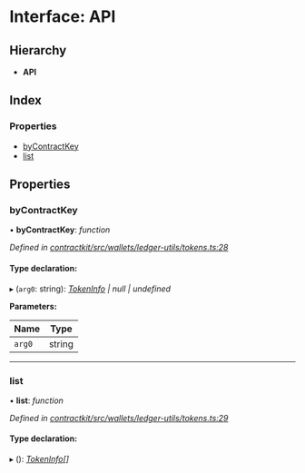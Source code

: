 # Interface: API

## Hierarchy

* **API**

## Index

### Properties

* [byContractKey](_contractkit_src_wallets_ledger_utils_tokens_.api.md#bycontractkey)
* [list](_contractkit_src_wallets_ledger_utils_tokens_.api.md#list)

## Properties

###  byContractKey

• **byContractKey**: *function*

*Defined in [contractkit/src/wallets/ledger-utils/tokens.ts:28](https://github.com/celo-org/celo-monorepo/blob/master/packages/contractkit/src/wallets/ledger-utils/tokens.ts#L28)*

#### Type declaration:

▸ (`arg0`: string): *[TokenInfo](_contractkit_src_wallets_ledger_utils_tokens_.tokeninfo.md) | null | undefined*

**Parameters:**

Name | Type |
------ | ------ |
`arg0` | string |

___

###  list

• **list**: *function*

*Defined in [contractkit/src/wallets/ledger-utils/tokens.ts:29](https://github.com/celo-org/celo-monorepo/blob/master/packages/contractkit/src/wallets/ledger-utils/tokens.ts#L29)*

#### Type declaration:

▸ (): *[TokenInfo](_contractkit_src_wallets_ledger_utils_tokens_.tokeninfo.md)[]*
